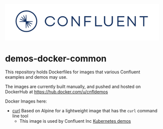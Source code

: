 ![image](https://raw.githubusercontent.com/confluentinc/examples/latest/images/confluent-logo-300-2.png)

# demos-docker-common

This repository holds Dockerfiles for images that various Confluent examples and demos may use.

The images are currently built manually, and pushed and hosted on DockerHub at https://hub.docker.com/u/cnfldemos

Docker Images here:

* [curl](curl/README.md) Based on Alpine for a lightweight image that has the `curl` command line tool
	* This image is used by Confluent Inc [Kubernetes demos](https://github.com/confluentinc/examples/tree/6.0.0-post/kubernetes)

